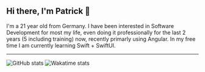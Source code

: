 ## Hi there, I'm Patrick 👋
I'm a 21 year old from Germany. I have been interested in Software Development for most my life, even doing it professionally for the last 2 years (5 including training) now, recently primarly using Angular. In my free time I am currently learning Swift + SwiftUI.

---
![GitHub stats](https://github-readme-stats.vercel.app/api?username=requ1Re&show_icons=true&theme=dracula&count_private=true)
![Wakatime stats](https://github-readme-stats.vercel.app/api/wakatime?username=requiRe&theme=dracula&layout=compact)
<!-- ![GitHub Top Languages (Public Repos)](https://github-readme-stats.vercel.app/api/top-langs/?username=iRequire&show_icons=true&theme=dracula&layout=compact) -->
